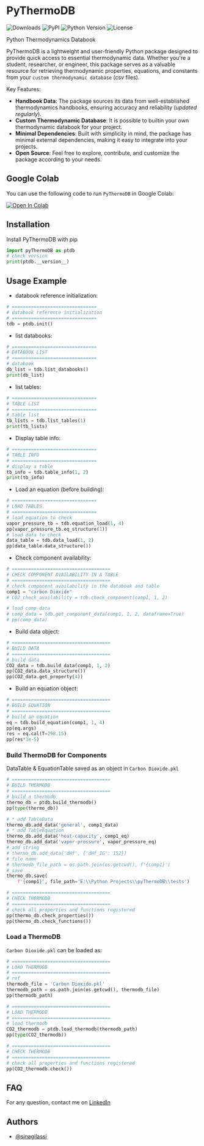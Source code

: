 # PyThermoDB

![Downloads](https://img.shields.io/pypi/dm/PyThermoDB) ![PyPI](https://img.shields.io/pypi/v/PyThermoDB) ![Python Version](https://img.shields.io/pypi/pyversions/PyThermoDB.svg) ![License](https://img.shields.io/pypi/l/PyThermoDB) 

Python Thermodynamics Databook

PyThermoDB is a lightweight and user-friendly Python package designed to provide quick access to essential thermodynamic data. Whether you're a student, researcher, or engineer, this package serves as a valuable resource for retrieving thermodynamic properties, equations, and constants from your `custom thermodynamic database` (csv files).

Key Features:

- **Handbook Data**: The package sources its data from well-established thermodynamics handbooks, ensuring accuracy and reliability (*updated regularly*).
- **Custom Thermodynamic Database**: It is possible to builtin your own thermodynamic databook for your project.
- **Minimal Dependencies**: Built with simplicity in mind, the package has minimal external dependencies, making it easy to integrate into your projects.
- **Open Source**: Feel free to explore, contribute, and customize the package according to your needs.

## Google Colab

You can use the following code to run `PyThermoDB` in Google Colab:

[![Open In Colab](https://colab.research.google.com/assets/colab-badge.svg)](https://colab.research.google.com/drive/1jWkaSJ280AZFn9t8X7_bqz_pYtY2QKbr?usp=sharing)


## Installation

Install PyThermoDB with pip

```python
import pyThermoDB as ptdb
# check version
print(ptdb.__version__)
```

## Usage Example

* databook reference initialization:

```python
# ===============================
# databook reference initialization
# ===============================
tdb = ptdb.init()
```

* list databooks:

```python
# ===============================
# DATABOOK LIST
# ===============================
# databook
db_list = tdb.list_databooks()
print(db_list)
```

* list tables:

```python
# ===============================
# TABLE LIST
# ===============================
# table list
tb_lists = tdb.list_tables(1)
print(tb_lists)
```

* Display table info:

```python
# ===============================
# TABLE INFO
# ===============================
# display a table
tb_info = tdb.table_info(1, 2)
print(tb_info)
```

* Load an equation (before building):

```python
# ===============================
# LOAD TABLES
# ===============================
# load equation to check
vapor_pressure_tb = tdb.equation_load(1, 4)
pp(vapor_pressure_tb.eq_structure(1))
# load data to check
data_table = tdb.data_load(1, 2)
pp(data_table.data_structure())
```

* Check component availability:

```python
# ====================================
# CHECK COMPONENT AVAILABILITY IN A TABLE
# ====================================
# check component availability in the databook and table
comp1 = "carbon Dioxide"
# CO2_check_availability = tdb.check_component(comp1, 1, 2)

# load comp data
# comp_data = tdb.get_component_data(comp1, 1, 2, dataframe=True)
# pp(comp_data)
```

* Build data object:

```python
# ====================================
# BUILD DATA
# ====================================
# build data
CO2_data = tdb.build_data(comp1, 1, 2)
pp(CO2_data.data_structure())
pp(CO2_data.get_property(4))
```

* Build an equation object:

```python
# ====================================
# BUILD EQUATION
# ====================================
# build an equation
eq = tdb.build_equation(comp1, 1, 4)
pp(eq.args)
res = eq.cal(T=298.15)
pp(res*1e-5)
```

### Build ThermoDB for Components

DataTable & EquationTable saved as an object in `Carbon Dioxide.pkl`

```python
# ====================================
# BUILD THERMODB
# ====================================
# build a thermodb
thermo_db = ptdb.build_thermodb()
pp(type(thermo_db))

# * add TableData
thermo_db.add_data('general', comp1_data)
# * add TableEquation
thermo_db.add_data('heat-capacity', comp1_eq)
thermo_db.add_data('vapor-pressure', vapor_pressure_eq)
# add string
# thermo_db.add_data('dHf', {'dHf_IG': 152})
# file name
# thermodb_file_path = os.path.join(os.getcwd(), f'{comp1}')
# save
thermo_db.save(
    f'{comp1}', file_path='E:\\Python Projects\\pyThermoDB\\tests')

# ====================================
# CHECK THERMODB
# ====================================
# check all properties and functions registered
pp(thermo_db.check_properties())
pp(thermo_db.check_functions())
```

### Load a ThermoDB

`Carbon Dioxide.pkl` can be loaded as:

```python
# ====================================
# LOAD THERMODB
# ====================================
# ref
thermodb_file = 'Carbon Dioxide.pkl'
thermodb_path = os.path.join(os.getcwd(), thermodb_file)
pp(thermodb_path)

# ====================================
# LOAD THERMODB
# ====================================
# load thermodb
CO2_thermodb = ptdb.load_thermodb(thermodb_path)
pp(type(CO2_thermodb))

# ====================================
# CHECK THERMODB
# ====================================
# check all properties and functions registered
pp(CO2_thermodb.check())
```

## FAQ

For any question, contact me on [LinkedIn](https://www.linkedin.com/in/sina-gilassi/) 


## Authors

- [@sinagilassi](https://www.github.com/sinagilassi)
